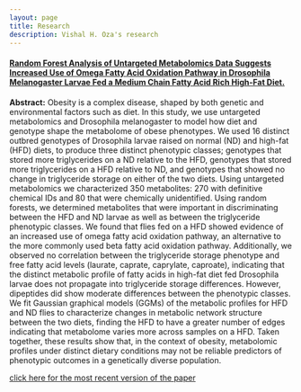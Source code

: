 ```yaml
---
layout: page
title: Research
description: Vishal H. Oza's research
---
```




#### <u>Random Forest Analysis of Untargeted Metabolomics Data Suggests Increased Use of Omega Fatty Acid Oxidation Pathway in Drosophila Melanogaster Larvae Fed a Medium Chain Fatty Acid Rich High-Fat Diet.</u>
**Abstract:**
Obesity is a complex disease, shaped by both genetic and environmental factors such as diet. In this study, we use untargeted metabolomics and Drosophila melanogaster to model how diet and genotype shape the metabolome of obese phenotypes. We used 16 distinct outbred genotypes of Drosophila larvae raised on normal (ND) and high-fat (HFD) diets, to produce three distinct phenotypic classes; genotypes that stored more triglycerides on a ND relative to the HFD, genotypes that stored more triglycerides on a HFD relative to ND, and genotypes that showed no change in triglyceride storage on either of the two diets. Using untargeted metabolomics we characterized 350 metabolites: 270 with definitive chemical IDs and 80 that were chemically unidentified. Using random forests, we determined metabolites that were important in discriminating between the HFD and ND larvae as well as between the triglyceride phenotypic classes. We found that flies fed on a HFD showed evidence of an increased use of omega fatty acid oxidation pathway, an alternative to the more commonly used beta fatty acid oxidation pathway. Additionally, we observed no correlation between the triglyceride storage phenotype and free fatty acid levels (laurate, caprate, caprylate, caproate), indicating that the distinct metabolic profile of fatty acids in high-fat diet fed Drosophila larvae does not propagate into triglyceride storage differences. However, dipeptides did show moderate differences between the phenotypic classes. We fit Gaussian graphical models (GGMs) of the metabolic profiles for HFD and ND flies to characterize changes in metabolic network structure between the two diets, finding the HFD to have a greater number of edges indicating that metabolome varies more across samples on a HFD. Taken together, these results show that, in the context of obesity, metabolomic profiles under distinct dietary conditions may not be reliable predictors of phenotypic outcomes in a genetically diverse population.

[click here for the most recent version of the paper](https://www.ncbi.nlm.nih.gov/pubmed/?term=vishal+h+oza)


<!-- Note: this is how to write a comment in HTML. Everything in here won't show up on your webpage.-->

<!--
To increase the size of the title, use fewer # in front of the paper title.
To decrease the size of the title, use more #.
To remove the italics, remove the * before and after the description
To remove the underline from the title, remove the <u> tags (<u> and </u>)
-->
